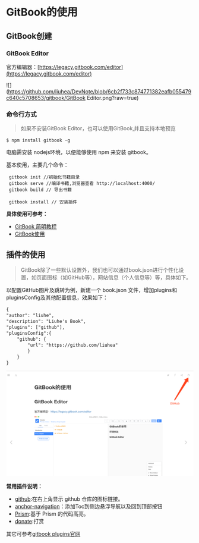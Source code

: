 # GitBook的使用

## GitBook创建

### GitBook Editor

官方编辑器：[https://legacy.gitbook.com/editor](https://legacy.gitbook.com/editor)

![](https://github.com/liuhea/DevNote/blob/6cb2f733c874771382eafb055479c640c5708653/gitbook/GitBook Editor.png?raw=true)

### 命令行方式

> 如果不安装GitBook Editor，也可以使用GitBook,并且支持本地预览

```
$ npm install gitbook -g
```

电脑需安装 nodejs环境，以便能够使用 npm 来安装 gitbook。

基本使用，主要几个命令：

```
 gitbook init //初始化书籍目录
 gitbook serve //编译书籍,浏览器查看 http://localhost:4000/
 gitbook build // 导出书籍

 gitbook install // 安装插件
```

**具体使用可参考：**

* [GitBook 简明教程](http://www.chengweiyang.cn/gitbook/)
* [GitBook使用](https://wuxiaolong.gitbooks.io/wuxiaolong/GitBookGuide.html)

## 插件的使用

> GitBook除了一些默认设置外，我们也可以通过book.json进行个性化设置，如页面图标（如GitHub等），网站信息（个人信息等）等，具体如下。

以配置GitHub图片及跳转为例，新建一个 book.json 文件，增加plugins和pluginsConfig及其他配置信息，效果如下：

```
{
"author": "liuhe",
"description": "Liuhe's Book",
"plugins": ["github"],
"pluginsConfig":{
    "github": {
        "url": "https://github.com/liuhea"    
        }
    }
}
```

![](/GitBook/res/bookjson-github.png)

**常用插件说明：**

* [github](https://plugins.gitbook.com/plugin/github):在右上角显示 github 仓库的图标链接。
* [anchor-navigation](https://plugins.gitbook.com/plugin/anchor-navigation)：添加Toc到侧边悬浮导航以及回到顶部按钮
* [Prism](https://plugins.gitbook.com/plugin/prism):基于 Prism 的代码高亮。
* [donate](https://plugins.gitbook.com/plugin/donate):打赏

其它可参考[gitbook plugins官网](https://plugins.gitbook.com/)


